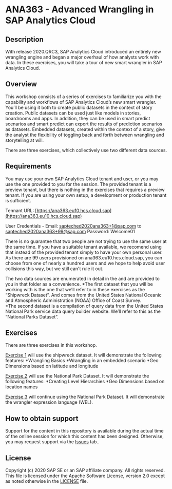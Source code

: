 # ANA363 - Advanced Wrangling in SAP Analytics Cloud
## Description


With release 2020.QRC3, SAP Analytics Cloud introduced an entirely new wrangling engine and began a major overhaul of how analysts work with data.  In these exercises, you will take a tour of new smart wrangler in SAP Analytics Cloud.  

## Overview

This workshop consists of a series of exercises to familiarize you with the capability and workflows of SAP Analytics Cloud’s new smart wrangler.  You’ll be using it both to create public datasets in the context of story creation.  Public datasets can be used just like models in stories, boardrooms and apps.   In addition, they can be used in smart predict scenarios and smart predict can export the results of prediction scenarios as datasets.  Embedded datasets, created within the context of a story, give the analyst the flexibility of toggling back and forth between wrangling and storytelling at will.

There are three exercises, which collectively use two different data sources.


## Requirements

You may use your own SAP Analytics Cloud tenant and user, or you may use the one provided to you for the session.  The provided tenant is a preview tenant, but there is nothing in the exercises that requires a preview tenant.  If you are using your own setup, a development or production tenant is sufficient.  

Tennant URL: [https://ana363.eu10.hcs.cloud.sap](https://ana363.eu10.hcs.cloud.sap)

User Credentials -
Email: sapteched2020ana363+1@sap.com to sapteched2020ana363+99@sap.com
Password: Welcome01

There is no guarantee that two people are not trying to use the same user at the same time.  If you have a suitable tenant available, we recomend using that instead of the provided tenant simply to have your own personal user.  As there are 99 users provisioned on ana363.eu10.hcs.cloud.sap, you can choose from one of nearly a hundred users and we hope to help avoid user collisions this way, but we still can't rule it out.

The two data sources are enumerated in detail in the  and are provided to you in that folder as a convenience.
*The first dataset that you will be working with is the one that we’ll refer to in these exercises as the “Shipwreck Dataset”.  And comes from the United States National Oceanic and Atmospheric Administration (NOAA) Office of Coast Survey.  
*The second dataset is a compilation of query data from the United States National Park service data query builder website.  We’ll refer to this as the “National Parks Dataset”.




## Exercises


There are three exercises in this workshop.

[Exercise 1](https://github.com/SAP-samples/teched2020-ANA363/tree/main/exercises/ex1) will use the shipwreck dataset.  It will demonstrate the following features:
*Wrangling Basics
*Wrangling in an embedded scenario
*Geo Dimensions based on latitude and longitude

[Exercise 2](https://github.com/SAP-samples/teched2020-ANA363/tree/main/exercises/ex2) will use the National Park Dataset.  It will demonstrate the following features:
*Creating Level Hierarchies
*Geo Dimensions based on location names

[Exercise 3](https://github.com/SAP-samples/teched2020-ANA363/tree/main/exercises/ex3) will continue using the National Park Dataset.  It will demonstrate the wrangler expression language (WEL).  



## How to obtain support

Support for the content in this repository is available during the actual time of the online session for which this content has been designed. Otherwise, you may request support via the [Issues](../../issues) tab..

## License

Copyright (c) 2020 SAP SE or an SAP affiliate company. All rights reserved. This file is licensed under the Apache Software License, version 2.0 except as noted otherwise in the [LICENSE](LICENSE) file.
